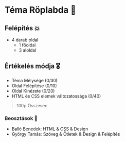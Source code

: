 # Téma Röplabda 🏐

## Felépítés 💥

- 4 darab oldal
  - 1 főoldal
  - 3 aloldal

## Értékelés módja 🎖️

- Téma Mélysége (0/30)
- Oldal Felépítése (0/10)
- Oldal Kinézete (0/20)
- HTML és CSS elemek változatossága (0/40)

> 100p Összesen 

### Beosztások 👤

- Balló Benedek: HTML & CSS & Design
- György Tamás: Szöveg & Ötletek & Design & Felépítés
